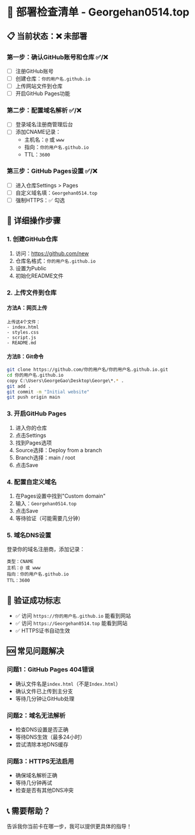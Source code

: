 # 🚀 部署检查清单 - Georgehan0514.top

## 📋 当前状态：❌ 未部署

### 第一步：确认GitHub账号和仓库 ✅/❌
- [ ] 注册GitHub账号
- [ ] 创建仓库：`你的用户名.github.io`
- [ ] 上传网站文件到仓库
- [ ] 开启GitHub Pages功能

### 第二步：配置域名解析 ✅/❌
- [ ] 登录域名注册商管理后台
- [ ] 添加CNAME记录：
  - 主机名：`@` 或 `www`
  - 指向：`你的用户名.github.io`
  - TTL：`3600`

### 第三步：GitHub Pages设置 ✅/❌
- [ ] 进入仓库Settings > Pages
- [ ] 自定义域名填：`Georgehan0514.top`
- [ ] 强制HTTPS：✅ 勾选

## 🔧 详细操作步骤

### 1. 创建GitHub仓库
1. 访问：https://github.com/new
2. 仓库名格式：`你的用户名.github.io`
3. 设置为Public
4. 初始化README文件

### 2. 上传文件到仓库
#### 方法A：网页上传
```
上传这4个文件：
- index.html
- styles.css  
- script.js
- README.md
```

#### 方法B：Git命令
```bash
git clone https://github.com/你的用户名/你的用户名.github.io.git
cd 你的用户名.github.io
copy C:\Users\GeorgeGao\Desktop\George\*.* .
git add .
git commit -m "Initial website"
git push origin main
```

### 3. 开启GitHub Pages
1. 进入你的仓库
2. 点击Settings
3. 找到Pages选项
4. Source选择：Deploy from a branch
5. Branch选择：main / root
6. 点击Save

### 4. 配置自定义域名
1. 在Pages设置中找到"Custom domain"
2. 输入：`Georgehan0514.top`
3. 点击Save
4. 等待验证（可能需要几分钟）

### 5. 域名DNS设置
登录你的域名注册商，添加记录：
```
类型：CNAME
主机：@ 或 www
指向：你的用户名.github.io
TTL：3600
```

## 🎯 验证成功标志
- ✅ 访问 `https://你的用户名.github.io` 能看到网站
- ✅ 访问 `https://Georgehan0514.top` 能看到网站
- ✅ HTTPS证书自动生效

## 🆘 常见问题解决

### 问题1：GitHub Pages 404错误
- 确认文件名是`index.html`（不是`Index.html`）
- 确认文件已上传到主分支
- 等待几分钟让GitHub处理

### 问题2：域名无法解析
- 检查DNS设置是否正确
- 等待DNS生效（最多24小时）
- 尝试清除本地DNS缓存

### 问题3：HTTPS无法启用
- 确保域名解析正确
- 等待几分钟再试
- 检查是否有其他DNS冲突

## 📞 需要帮助？
告诉我你当前卡在哪一步，我可以提供更具体的指导！